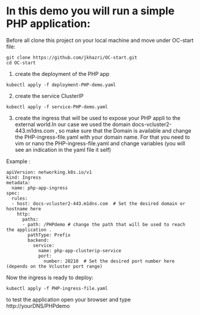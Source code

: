 # In this demo you will run a simple PHP application:

Before all clone this project on your local machine and move under OC-start file:
```
git clone https://github.com/jkhazri/OC-start.git
cd OC-start
```
1. create the deployment of the PHP app
```
kubectl apply -f deployment-PHP-demo.yaml
```
2. create the service ClusterIP 
```
kubectl apply -f service-PHP-demo.yaml
```
3. create the ingress that will be used to expose your PHP appli to the external world.In our case we used the domain docs-vcluster2-443.m1dns.com , so make sure that the Domain is available and change the PHP-ingress-file.yaml with your domain name.
For that you need to vim or nano the PHP-ingress-file.yaml and change variables (you will see an indication in the yaml file it self)
   
Example :

```
apiVersion: networking.k8s.io/v1
kind: Ingress
metadata:
  name: php-app-ingress
spec:
  rules:
  - host: docs-vcluster2-443.m1dns.com  # Set the desired domain or hostname here
    http:
      paths:
      - path: /PHPdemo # change the path that will be used to reach the application .
        pathType: Prefix 
        backend:
          service:
            name: php-app-clusterip-service 
            port:
              number: 20210  # Set the desired port number here (depends on the Vcluster port range)
```
Now the ingress is ready to deploy:
```
kubectl apply -f PHP-ingress-file.yaml
```

 to test the application open your browser and type http://yourDNS/PHPdemo

